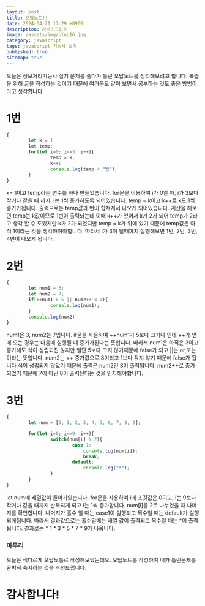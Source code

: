 ```yaml
---
layout: post
title: 오답노트!!
date: 2024-04-21 17:29 +0900
description: 자바스크립트
image: /assets/img/blog16.jpg
category: javascript 
tags: javascript 기능사 실기
published: true
sitemap: true
---
```


오늘은 정보처리기능사 실기 문제를 풀다가 틀린 오답노트를 정리해보려고 합니다. 복습을 위해 글을 작성하는 것이기 때문에 여러분도 같이 보면서 공부하는 것도 좋은 방법이라고 생각합니다.

# 1번
````javascript
{       
        let k = 1;
        let temp;
        for(let i=0; i<=3; i++){
                temp = k;
                k++;
                console.log(temp + "번");
        }    
}
````
k= 1이고 temp라는 변수를 하나 만들었습니다. for문을 이용하여 i가 0일 때, i가 3보다 작거나 같을 때 까지, i는 1씩 증가하도록 되어있습니다.
temp = k이고 k++로 k도 1씩 증가가됩니다. 출력으로는 temp값과 번이 합쳐져서 나오게 되어있습니다.
계산을 해보면 temp는 k값이므로 1번이 출력되는데 이때 k++가 있어서 k가 2가 되어 temp가 2라고 생각 할 수 도있지만 k가 2가 되었지만 temp = k가 위에 있기 때문에 temp값은 아직 1이라는 것을 생각하여야합니다.
따라서 i가 3이 될때까지 실행해보면 1번, 2번, 3번, 4번이 나오게 됩니다.

# 2번
````javascript
{
        let num1 = 3;
        let num2 = 7;
        if(++num1 > 5 || num2++ < 1){
                console.log(num1);
        }
        console.log(num2)
}
````
num1은 3, num2는 7입니다. if문을 사용하여 ++num1가 5보다 크거나 인데 ++가 앞에 오는 경우는 다음에 실행될 떄 증가가된다는 뜻입니다. 따라서 num1은 아직은 3이고 증가해도 식이 성립되진 않지만 일단 5보다 크지 않기때문에 false가 되고 ||는 or,또는 이라는 뜻입니다. num2는 ++ 증가값으로 8이되고 1보다 작지 않기 때문에 false가 됩니다 식이 성립되지 않았기 때문에 출력은 num2인 8이 출력됩니다. num2++로 증가되었기 때문에 7이 아닌 8이 출력된다는 것을 인지해야합니다.

# 3번
````javascript
{
        let num = [0, 1, 2, 3, 4, 5, 6, 7, 8, 9];

        for(let i=0; i<=9; i++){
                switch(num[i] % 2){
                        case 1:
                            console.log(num[i]);
                            break;
                        default:
                            console.log("*");
                }
        }
}
````
let num에 배열값이 들어가있습니다. for문을 사용하여 i에 초깃값은 0이고, i는 9보다 작거나 같을 때까지 반복되게 되고 i는 1씩 증가합니다. num[i]를 2로 나누었을 때 나머지를 확인합니다. 나머지가 홀수 일 때는 case1이 실행되고 짝수일 때는 default가 실행되게됩니다. 따라서 결과값으로는 홀수일때는 배열 값이 출력되고 짝수일 때는 *이 출력됩니다. 결과로는 * 1 * 3 * 5 * 7 * 9가 나옵니다.

### 마무리
오늘은 색다르게 오답노틀르 작성해보았는데요. 오답노트를 작성하여 내가 틀린문제를 완벽히 숙지하는 것을 추천드립니다.

# 감사합니다!
